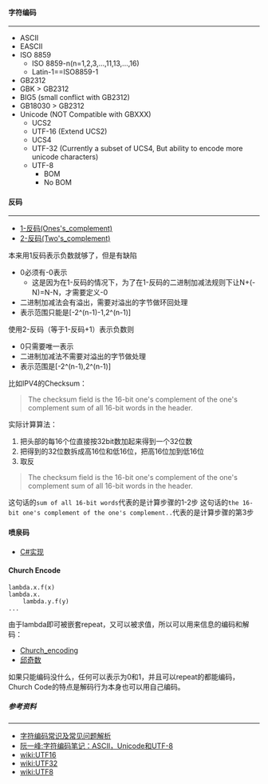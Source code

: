 #### 字符编码
-------------
* ASCII
* EASCII
* ISO 8859
  * ISO 8859-n(n=1,2,3,...,11,13,...,16)
  * Latin-1==ISO8859-1
* GB2312
* GBK > GB2312
* BIG5 (small conflict with GB2312)
* GB18030 > GB2312
* Unicode (NOT Compatible with GBXXX)
  * UCS2 
  * UTF-16 (Extend UCS2)
  * UCS4 
  * UTF-32 (Currently a subset of UCS4, But ability to encode more unicode characters)
  * UTF-8
    * BOM
    * No BOM
    

#### 反码
---------

* [1-反码(Ones's_complement)](http://en.wikipedia.org/wiki/Ones'_complement)
* [2-反码(Two's_complement)](http://en.wikipedia.org/wiki/Two%27s_complement)

本来用1反码表示负数就够了，但是有缺陷
* 0必须有-0表示
  * 这是因为在1-反码的情况下，为了在1-反码的二进制加减法规则下让N+(-N)=N-N，才需要定义-0 
* 二进制加减法会有溢出，需要对溢出的字节做环回处理
* 表示范围只能是[-2^(n-1)-1,2^(n-1)]

使用2-反码（等于1-反码+1）表示负数则
* 0只需要唯一表示
* 二进制加减法不需要对溢出的字节做处理
* 表示范围是[-2^(n-1),2^(n-1)]

比如IPV4的Checksum：

> The checksum field is the 16-bit one's complement of the one's complement sum of all 16-bit words in the header.

实际计算算法：
  1. 把头部的每16个位直接按32bit数加起来得到一个32位数
  2. 把得到的32位数拆成高16位和低16位，把高16位加到低16位
  3. 取反

> The checksum field is the 16-bit one's complement of the one's complement sum of all 16-bit words in the header.

这句话的`sum of all 16-bit words`代表的是计算步骤的1-2步
这句话的`the 16-bit one's complement of the one's complement..`代表的是计算步骤的第3步

#### 喷泉码
- [C#实现](http://www.codeproject.com/Articles/425456/Your-Digital-Fountain)

#### Church Encode
```
lambda.x.f(x) 
lambda.x.
	lambda.y.f(y)
...
```

由于lambda即可被嵌套repeat，又可以被求值，所以可以用来信息的编码和解码：

- [Church_encoding](https://en.wikipedia.org/wiki/Church_encoding)
- [邱奇数](https://zh.wikipedia.org/wiki/%E9%82%B1%E5%A5%87%E6%95%B0)

如果只能编码没什么，任何可以表示为0和1，并且可以repeat的都能编码，Church Code的特点是解码行为本身也可以用自己编码。

##### 参考资料
--------------
* [字符编码常识及常见问题解析 ](http://mp.weixin.qq.com/s?__biz=MzA5MTY2NTcwNw==&mid=201226425&idx=1&sn=5a9846e6cc18012ef5b1f5216c2addbd#rd)
* [阮一峰:字符编码笔记：ASCII，Unicode和UTF-8](http://www.ruanyifeng.com/blog/2007/10/ascii_unicode_and_utf-8.html)
* [wiki:UTF16](http://en.wikipedia.org/wiki/UTF16)
* [wiki:UTF32](http://en.wikipedia.org/wiki/UTF32)
* [wiki:UTF8](http://en.wikipedia.org/wiki/UTF8)
